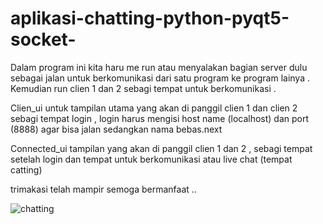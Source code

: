 # aplikasi-chatting-python-pyqt5-socket-
Dalam program ini kita haru me run atau menyalakan bagian server dulu
sebagai jalan untuk berkomunikasi dari satu program ke program lainya .
Kemudian run clien 1 dan 2 sebagi tempat untuk berkomunikasi .

Clien_ui untuk tampilan utama yang akan di panggil clien 1 dan clien 2 sebagi tempat
login , login harus mengisi host name (localhost) dan port (8888) agar bisa jalan
sedangkan nama bebas.next

Connected_ui tampilan yang akan di panggil clien 1 dan 2 , sebagi tempat setelah
login dan tempat untuk berkomunikasi atau live chat (tempat catting)

trimakasi telah mampir semoga bermanfaat ..


![chatting](https://raw.githubusercontent.com/zakafahmi/aplikasi-chatting-python-pyqt5-socket-/main/chatting.png)
